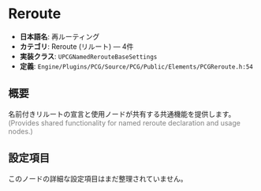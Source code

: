 # Reroute

- **日本語名**: 再ルーティング
- **カテゴリ**: Reroute (リルート) — 4件
- **実装クラス**: `UPCGNamedRerouteBaseSettings`
- **定義**: `Engine/Plugins/PCG/Source/PCG/Public/Elements/PCGReroute.h:54`

## 概要

名前付きリルートの宣言と使用ノードが共有する共通機能を提供します。<br><span style='color:gray'>(Provides shared functionality for named reroute declaration and usage nodes.)</span>

## 設定項目

このノードの詳細な設定項目はまだ整理されていません。
